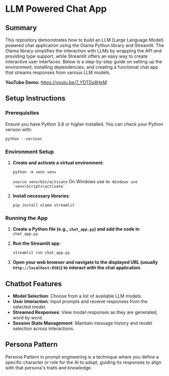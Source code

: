 # LLM Powered Chat App

## Summary

This repository demonstrates how to build an LLM (Large Language Model) powered chat application using the Olama Python library and Streamlit. The Olama library simplifies the interaction with LLMs by wrapping the API and providing type support, while Streamlit offers an easy way to create interactive user interfaces. Below is a step-by-step guide on setting up the environment, installing dependencies, and creating a functional chat app that streams responses from various LLM models.

**YouTube Demo:** https://youtu.be/7_YDTDs8HxM

## Setup Instructions

### Prerequisites

Ensure you have Python 3.8 or higher installed. You can check your Python version with:

`python --version` 

### Environment Setup

1.  **Create and activate a virtual environment**:

    ``python -m venv venv``

    ``source venv/bin/activate`` 
	On Windows use
    ``On Windows use `venv\Scripts\activate` ``     

2.  **Install necessary libraries**:
  
    `pip install olama streamlit` 
    

### Running the App

1.  **Create a Python file (e.g., `chat_app.py`) and add the code in** 	``chat_app.py`` 
2.  **Run the Streamlit app**:
    
    `streamlit run chat_app.py` 
    
3.  **Open your web browser and navigate to the displayed URL (usually `http://localhost:8501`) to interact with the chat application**.
    
## Chatbot Features

-   **Model Selection**: Choose from a list of available LLM models.
-   **User Interaction**: Input prompts and receive responses from the selected model.
-   **Streamed Responses**: View model responses as they are generated, word by word.
-   **Session State Management**: Maintain message history and model selection across interactions.


## Persona Pattern
Persona Pattern in prompt engineering is a technique where you define a specific character or role for the AI to adopt, guiding its responses to align with that persona's traits and knowledge.
